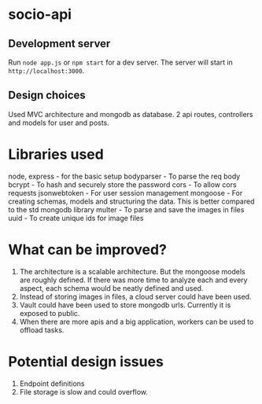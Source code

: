# socio-api

## Development server

Run `node app.js` or `npm start` for a dev server. The server will start in `http://localhost:3000`.

## Design choices

Used MVC architecture and mongodb as database.
2 api routes, controllers and models for user and posts.

# Libraries used
node, express - for the basic setup
bodyparser - To parse the req body
bcrypt - To hash and securely store the password
cors - To allow cors requests
jsonwebtoken - For user session management
mongoose - For creating schemas, models and structuring the data. This is better compared to the std mongodb library
multer - To parse and save the images in files
uuid - To create unique ids for image files

# What can be improved?
1. The architecture is a scalable architecture. But the mongoose models are roughly defined. If there was more time to analyze each and every aspect, each schema would be neatly defined and used.
2. Instead of storing images in files, a cloud server could have been used.
3. Vault could have been used to store mongodb urls. Currently it is exposed to public.
4. When there are more apis and a big application, workers can be used to offload tasks.

# Potential design issues
1. Endpoint definitions
2. File storage is slow and could overflow.
